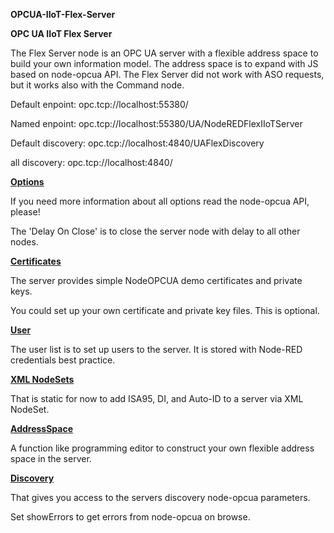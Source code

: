 **OPCUA-IIoT-Flex-Server**

**OPC UA IIoT Flex Server**

The Flex Server node is an OPC UA server with a flexible address space to build your own information model. The address space is to expand with JS based on node-opcua API. The Flex Server did not work with ASO requests, but it works also with the Command node. 

Default enpoint: opc.tcp://localhost:55380/

Named enpoint: opc.tcp://localhost:55380/UA/NodeREDFlexIIoTServer

Default discovery: opc.tcp://localhost:4840/UAFlexDiscovery

all discovery: opc.tcp://localhost:4840/

**[Options](http://127.0.0.1:1880/)**

If you need more information about all options read the node-opcua API, please!

The 'Delay On Close' is to close the server node with delay to all other nodes.

**[Certificates](http://127.0.0.1:1880/)**

The server provides simple NodeOPCUA demo certificates and private keys.

You could set up your own certificate and private key files. This is optional.

**[User](http://127.0.0.1:1880/)**

The user list is to set up users to the server. It is stored with Node-RED credentials best practice.

**[XML NodeSets](http://127.0.0.1:1880/)**

That is static for now to add ISA95, DI, and Auto-ID to a server via XML NodeSet.

**[AddressSpace](http://127.0.0.1:1880/)**

A function like programming editor to construct your own flexible address space in the server.

**[Discovery](http://127.0.0.1:1880/)**

That gives you access to the servers discovery node-opcua parameters.

Set showErrors to get errors from node-opcua on browse.

 